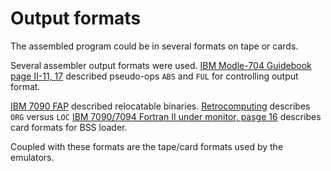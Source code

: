 # Output formats

The assembled program could be in several formats on tape or cards.

Several assembler output formats were used.
[IBM Modle-704 Guidebook page II-11, 17](https://escholarship.org/content/qt4cn1c702/qt4cn1c702.pdf) described pseudo-ops `ABS` and `FUL` for controlling output format.

[IBM 7090 FAP](http://www.bitsavers.org/pdf/ibm/7090/C28-6235-2_7090_FAP.pdf#page=67) described relocatable binaries.
[Retrocomputing](https://retrocomputing.stackexchange.com/questions/19574/why-have-both-the-org-and-loc-pseudo-operations-in-the-share-symbolic-fortran-as) describes `ORG` versus `LOC`
[IBM 7090/7094 Fortran II under monitor, pasge 16](https://bitsavers.org/pdf/ibm/7090/C28-6066-6_FORTRANII_oper.pdf) describes card formats for BSS loader.

Coupled with these formats are the tape/card formats used by the emulators.